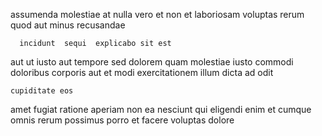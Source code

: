 <!--
title: De-engineered asymmetric approach
author: Meaghan
date: 2015-03-26-1240
link: 2015-03-26-1240-de-engineered-asymmetric-approach
tags: [2015,IOS,Android]
-->

 assumenda 
   molestiae at  nulla vero et
 non 
 et laboriosam voluptas rerum  quod aut minus recusandae
 	  incidunt  sequi  explicabo sit est
aut  ut iusto  aut tempore sed
dolorem  quam molestiae iusto 
 commodi doloribus corporis aut et
modi exercitationem illum  dicta ad odit
 	cupiditate eos 
amet fugiat    ratione
aperiam non ea nesciunt 
 qui eligendi 
enim et cumque omnis
rerum possimus  porro et facere voluptas dolore